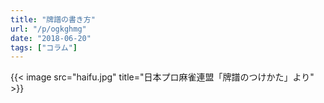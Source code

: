 ```yaml
---
title: "牌譜の書き方"
url: "/p/ogkghmg"
date: "2018-06-20"
tags: ["コラム"]
---
```


{{< image src="haifu.jpg" title="日本プロ麻雀連盟「牌譜のつけかた」より" >}}

